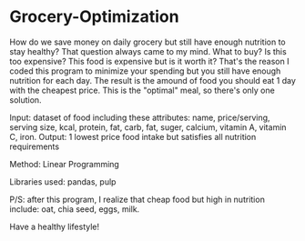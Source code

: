 # Grocery-Optimization

How do we save money on daily grocery but still have enough nutrition to stay healthy? That question always came to my mind. What to buy? Is this too expensive? This food is expensive but is it worth it?
That's the reason I coded this program to minimize your spending but you still have enough nutrition for each day. The result is the amound of food you should eat 1 day with the cheapest price. This is the "optimal" meal, so there's only one solution.

Input: dataset of food including these attributes: name, price/serving, serving size, kcal, protein, fat, carb, fat, suger, calcium, vitamin A, vitamin C, iron.
Output: 1 lowest price food intake but satisfies all nutrition requirements

Method: Linear Programming

Libraries used: pandas, pulp

P/S: after this program, I realize that cheap food but high in nutrition include: oat, chia seed, eggs, milk. 

Have a healthy lifestyle!
